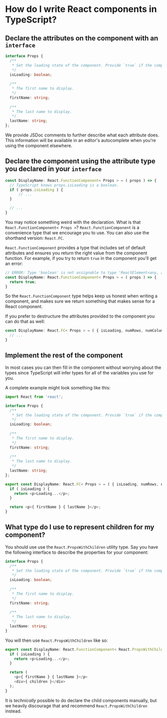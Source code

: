 # How do I write React components in TypeScript?

## Declare the attributes on the component with an `interface`

```ts
interface Props {
  /**
   * Set the loading state of the component. Provide `true` if the component should show a loading state.
   */
  isLoading: boolean;
  
  /**
   * The first name to display.
   */
  firstName: string;
  
  /**
   * The last name to display.
   */
  lastName: string;
};
```

We provide JSDoc comments to further describe what each attribute does.
This information will be available in an editor's autocomplete when you're using the component elsewhere.

## Declare the component using the attribute type you declared in your `interface`

```ts
const DisplayName: React.FunctionComponent< Props > = ( props ) => {
  // TypeScript knows props.isLoading is a boolean.
  if ( props.isLoading ) {
      // ...
  }

  // ...
}
```

You may notice something weird with the declaration.
What is that `React.FunctionComponent< Props >`?
`React.FunctionComponent` is a convenience type that we encourage you to use.
You can also use the shorthand version: `React.FC`.

`React.FunctionComponent` provides a type that includes set of default attributes and ensures you return the right value from the component function.
For example, if you try to return `true` in the component you'll get an error:

```ts
// ERROR: Type 'boolean' is not assignable to type 'ReactElement<any, any>'.
const DisplayName: React.FunctionComponent< Props > = ( props ) => {
  return true;
}
```

So the `React.FunctionComponent` type helps keep us honest when writing a component, and makes sure we return something that makes sense for a React component.

If you prefer to destructure the attributes provided to the component you can do that as well:

```ts
const DisplayName: React.FC< Props > = ( { isLoading, numRows, numColumns } ) => {
  // ...
}
```

## Implement the rest of the component

In most cases you can then fill in the component without worrying about the types since TypeScript will infer types for all of the variables you use for you.

A complete example might look something like this:

```ts
import React from 'react';

interface Props {
  /**
   * Set the loading state of the component. Provide `true` if the component should show a loading state.
   */
  isLoading: boolean;
  
  /**
   * The first name to display.
   */
  firstName: string;
  
  /**
   * The last name to display.
   */
  lastName: string;
};

export const DisplayName: React.FC< Props > = ( { isLoading, numRows, numColumns } ) => {
  if ( isLoading ) {
    return <p>Loading...</p>;
  }

  return <p>{ firstName } { lastName }</p>;
}
```

## What type do I use to represent children for my component?

You should use use the `React.PropsWithChildren` utility type.
Say you have the following interface to describe the properties for your component:

```ts
interface Props {
  /**
   * Set the loading state of the component. Provide `true` if the component should show a loading state.
   */
  isLoading: boolean;
  
  /**
   * The first name to display.
   */
  firstName: string;
  
  /**
   * The last name to display.
   */
  lastName: string;
}
```

You will then use `React.PropsWithChildren` like so:

```ts
export const DisplayName: React.FunctionComponent< React.PropsWithChildren< Props > > = ( { isLoading, numRows, numColumns, children } ) => {
  if ( isLoading ) {
    return <p>Loading...</p>;
  }

  return (
    <p>{ firstName } { lastName }</p>
    <div>{ children }</div>
  );
}
```

It is _technically_ possible to do declare the child components manually, but we heavily discourage that and recommend `React.PropsWithChildren` instead.
